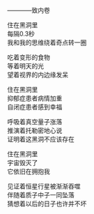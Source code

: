 
————致内卷

住在黑洞里    
每隔0.3秒    
我和我的思维绕着奇点转一圈    

吃着变形的食物    
等着明天的光    
望着视界的内边缘发呆    

住在黑洞里    
抑郁症患者病情加重    
自闭症患者感到幸福    

呼吸着真空量子涨落    
推演着托勒密地心说    
证明着这黑洞不应该存在    

住在黑洞里    
宇宙毁灭了    
它依旧在拥抱我    

见证着恒星行星被渐渐吞噬    
伴随着质子中子一同坠落    
猜想着以后的日子也许并不坏    
